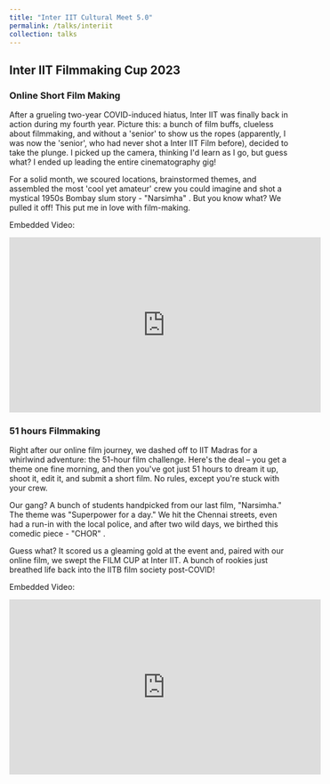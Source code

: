 ```yaml
---
title: "Inter IIT Cultural Meet 5.0"
permalink: /talks/interiit
collection: talks
---
```


## Inter IIT Filmmaking Cup 2023

### Online Short Film Making

After a grueling two-year COVID-induced hiatus, Inter IIT was finally back in action during my fourth year. Picture this: a bunch of film buffs, clueless about filmmaking, and without a 'senior' to show us the ropes (apparently, I was now the 'senior', who had never shot a Inter IIT Film before), decided to take the plunge. I picked up the camera, thinking I'd learn as I go, but guess what? I ended up leading the entire cinematography gig!

For a solid month, we scoured locations, brainstormed themes, and assembled the most 'cool yet amateur' crew you could imagine and shot a mystical 1950s Bombay slum story - "Narsimha" . But you know what? We pulled it off! This put me in love with film-making.

Embedded Video:
<iframe width="560" height="315" src="https://www.youtube.com/embed/1e0LbLwp89U?si=eJpKUhK0Guy3B6VP" frameborder="0" allowfullscreen></iframe>

### 51 hours Filmmaking

Right after our online film journey, we dashed off to IIT Madras for a whirlwind adventure: the 51-hour film challenge. Here's the deal – you get a theme one fine morning, and then you've got just 51 hours to dream it up, shoot it, edit it, and submit a short film. No rules, except you're stuck with your crew.

Our gang? A bunch of students handpicked from our last film, "Narsimha." The theme was "Superpower for a day." We hit the Chennai streets, even had a run-in with the local police, and after two wild days, we birthed this comedic piece - "CHOR" .

Guess what? It scored us a gleaming gold at the event and, paired with our online film, we swept the FILM CUP at Inter IIT. A bunch of rookies just breathed life back into the IITB film society post-COVID!

Embedded Video:
<iframe width="560" height="315" src="https://www.youtube.com/embed/4DbHJ2F3q3E?si=kfXwxE9sdjC78BnB" frameborder="0" allowfullscreen></iframe>
